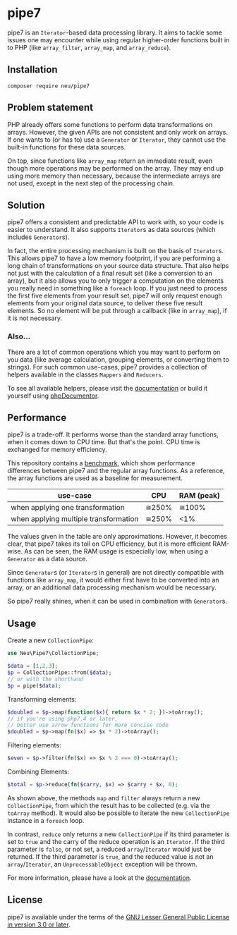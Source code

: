 # pipe7
pipe7 is an `Iterator`-based data processing library.
It aims to tackle some issues one may encounter while using regular higher-order functions built in to PHP (like `array_filter`, `array_map`, and `array_reduce`).

## Installation
`composer require neu/pipe7`

## Problem statement
PHP already offers some functions to perform data transformations on arrays.
However, the given APIs are not consistent and only work on arrays.
If one wants to (or has to) use a `Generator` or `Iterator`, they cannot use the built-in functions for these data sources.

On top, since functions like `array_map` return an immediate result, even though more operations may be performed on the array.
They may end up using more memory than necessary, because the intermediate arrays are not used, except in the next step of the processing chain.

## Solution
pipe7 offers a consistent and predictable API to work with, so your code is easier to understand.
It also supports `Iterator`s as data sources (which includes `Generator`s).

In fact, the entire processing mechanism is built on the basis of `Iterator`s.
This allows pipe7 to have a low memory footprint, if you are performing a long chain of transformations on your source data structure.
That also helps not just with the calculation of a final result set (like a conversion to an array), but it also allows you to only trigger
a computation on the elements you really need in something like a `foreach` loop.
If you just need to process the first five elements from your result set, pipe7 will only request enough elements from your original data source, to deliver these five result elements.
So no element will be put through a callback (like in `array_map`), if it is not necessary.

### Also...
There are a lot of common operations which you may want to perform on you data (like average calculation, grouping elements, or converting them to strings).
For such common use-cases, pipe7 provides a collection of helpers available in the classes `Mappers` and `Reducers`.

To see all available helpers, please visit the [documentation](https://joern-neumeyer.de) or build it yourself using [phpDocumentor](https://phpdoc.org/).

## Performance
pipe7 is a trade-off. It performs worse than the standard array functions, when it comes down to CPU time.
But that's the point. CPU time is exchanged for memory efficiency.

This repository contains a [benchmark](./benchmark.php), which show performance differences between pipe7 and the regular array functions.
As a reference, the array functions are used as a baseline for measurement.

<table>
  <thead>
    <tr>
      <th>use-case</th>
      <th>CPU</th>
      <th>RAM (peak)</th>
    </tr>
  </thead>
  <tbody>
    <tr>
      <td>when applying one transformation</td>
      <td>&cong;250%</td>
      <td>&cong;100%</td>
    </tr>
    <tr>
      <td>when applying multiple transformation</td>
      <td>&cong;250%</td>
      <td>&lt;1%</td>
    </tr>
  </tbody>
</table>

The values given in the table are only approximations.
However, it becomes clear, that pipe7 takes its toll on CPU efficiency, but it is more efficient RAM-wise.
As can be seen, the RAM usage is especially low, when using a `Generator` as a data source.

Since `Generator`s (or `Iterator`s in general) are not directly compatible with functions like `array_map`, it would either
first have to be converted into an array, or an additional data processing mechanism would be necessary.

So pipe7 really shines, when it can be used in combination with `Generator`s.

## Usage
Create a new `CollectionPipe`:
```php
use Neu\Pipe7\CollectionPipe;

$data = [1,2,3];
$p = CollectionPipe::from($data);
// or with the shorthand
$p = pipe($data);
```

Transforming elements:
```php
$doubled = $p->map(function($x){ return $x * 2; })->toArray();
// if you're using php7.4 or later,
// better use arrow functions for more concise code
$doubled = $p->map(fn($x) => $x * 2)->toArray();
```

Filtering elements:
```php
$even = $p->filter(fn($x) => $x % 2 === 0)->toArray();
```

Combining Elements:
```php
$total = $p->reduce(fn($carry, $x) => $carry + $x, 0);
```

As shown above, the methods `map` and `filter` always return a new `CollectionPipe`, from which the result has to be collected (e.g. via the `toArray` method).
It would also be possible to iterate the new `CollectionPipe` instance in a `foreach` loop.

In contrast, `reduce` only returns a new `CollectionPipe` if its third parameter is set to `true` and the carry of the reduce operation is an `Iterator`.
If the third parameter is `false`, or not set, a reduced `array`/`Iterator` would just be returned.
If the third parameter is `true`, and the reduced value is not an `array`/`Iterator`, an `UnprocessableObject` exception will be thrown.

For more information, please have a look at the [documentation](https://joern-neumeyer.de).

## License
pipe7 is available under the terms of the [GNU Lesser General Public License in version 3.0 or later](./LICENSE).
